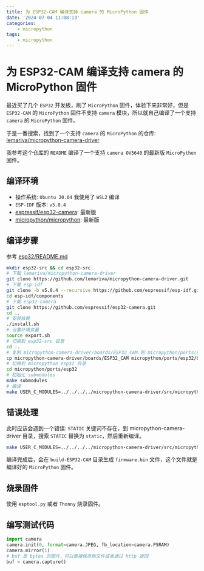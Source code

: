 ```yaml
---
title: 为 ESP32-CAM 编译支持 camera 的 MicroPython 固件
date: '2024-07-04 11:08:13'
categories:
    - micropython
tags:
    - micropython
---
```


# 为 ESP32-CAM 编译支持 camera 的 MicroPython 固件

最近买了几个 `ESP32` 开发板，刷了 `MicroPython` 固件，体验下来非常好，但是 `ESP32-CAM` 的 `MicroPython` 固件不支持 `camera` 模块，所以就自己编译了一个支持 `camera` 的 `MicroPython` 固件。

于是一番搜索，找到了一个支持 `camera` 的 `MicroPython` 的仓库: [lemariva/micropython-camera-driver](https://github.com/lemariva/micropython-camera-driver)

我参考这个仓库的 `README` 编译了一个支持 `camera OV5640` 的最新版 `MicroPython` 固件。

## 编译环境

- 操作系统: `Ubuntu 20.04` 我使用了 `WSL2` 编译
- `ESP-IDF` 版本: `v5.0.4`
- [espressif/esp32-camera](https://github.com/espressif/esp32-camera): 最新版
- [micropython/micropython](https://github.com/micropython/micropython): 最新版

## 编译步骤

参考 [esp32/README.md](https://github.com/micropython/micropython/blob/master/ports/esp32/README.md)

```bash
mkdir esp32-src && cd esp32-src
# 下载 lemariva/micropython-camera-driver
git clone https://github.com/lemariva/micropython-camera-driver.git
# 下载 esp-idf
git clone -b v5.0.4 --recursive https://github.com/espressif/esp-idf.git
cd esp-idf/components
# 下载 esp32-camera
git clone https://github.com/espressif/esp32-camera.git
cd ..
# 安装依赖
./install.sh
# 设置环境变量
source export.sh
# 切换到 esp32-src 目录
cd ..
# 复制 micropython-camera-driver/boards/ESP32_CAM 到 micropython/ports/esp32/boards
cp micropython-camera-driver/boards/ESP32_CAM micropython/ports/esp32/boards/ESP32_CAM
# 切换到 micropython esp32 目录
cd micropython/ports/esp32
# 初始化 submodules
make submodules
# 编译
make USER_C_MODULES=../../../../micropython-camera-driver/src/micropython.cmake BOARD=ESP32_CAM all
```

## 错误处理

此时应该会遇到一个错误: `STATIC` 关键词不存在，到 micropython-camera-driver 目录，搜索 `STATIC` 替换为 `static`，然后重新编译。

```bash
make USER_C_MODULES=../../../../micropython-camera-driver/src/micropython.cmake BOARD=ESP32_CAM all
```

编译完成后，会在 `build-ESP32-CAM` 目录生成 `firmware.bin` 文件，这个文件就是编译好的 `MicroPython` 固件。

## 烧录固件

使用 `esptool.py` 或者 `Thonny` 烧录固件。

## 编写测试代码

```python
import camera
camera.init(0, format=camera.JPEG, fb_location=camera.PSRAM)
camera.mirror(1)
# buf 是 bytes 的图片，可以直接保存到文件或者通过 http 返回
buf = camera.capture()
```
